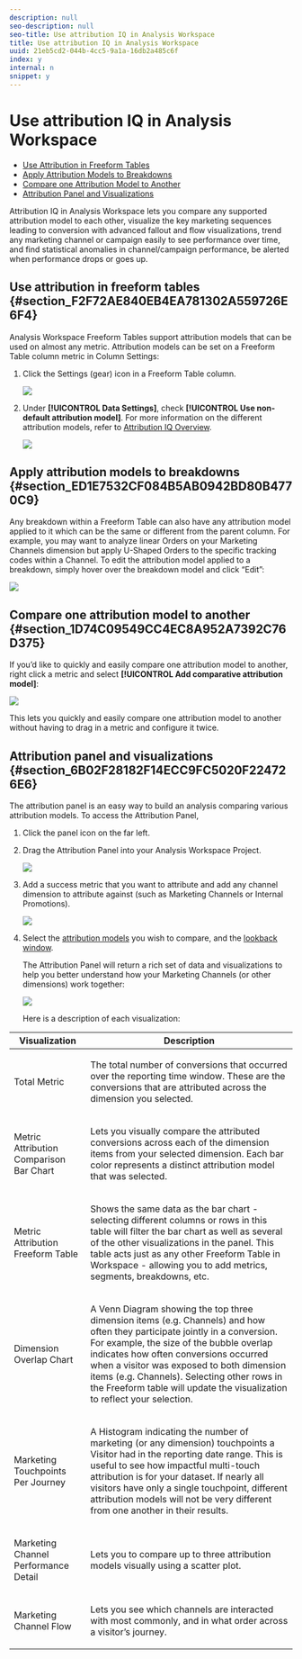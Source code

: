 ```yaml
---
description: null
seo-description: null
seo-title: Use attribution IQ in Analysis Workspace
title: Use attribution IQ in Analysis Workspace
uuid: 21eb5cd2-044b-4cc5-9a1a-16db2a485c6f
index: y
internal: n
snippet: y
---
```


# Use attribution IQ in Analysis Workspace

* [Use Attribution in Freeform Tables](../../analysis-workspace/attribution-iq/use-attribution-iq.md#section_F2F72AE840EB4EA781302A559726E6F4) 
* [Apply Attribution Models to Breakdowns](../../analysis-workspace/attribution-iq/use-attribution-iq.md#section_ED1E7532CF084B5AB0942BD80B4770C9) 
* [Compare one Attribution Model to Another](../../analysis-workspace/attribution-iq/use-attribution-iq.md#section_1D74C09549CC4EC8A952A7392C76D375) 
* [Attribution Panel and Visualizations](../../analysis-workspace/attribution-iq/use-attribution-iq.md#section_6B02F28182F14ECC9FC5020F224726E6)

Attribution IQ in Analysis Workspace lets you compare any supported attribution model to each other, visualize the key marketing sequences leading to conversion with advanced fallout and flow visualizations, trend any marketing channel or campaign easily to see performance over time, and find statistical anomalies in channel/campaign performance, be alerted when performance drops or goes up.

## Use attribution in freeform tables {#section_F2F72AE840EB4EA781302A559726E6F4}

Analysis Workspace Freeform Tables support attribution models that can be used on almost any metric. Attribution models can be set on a Freeform Table column metric in Column Settings:

1. Click the Settings (gear) icon in a Freeform Table column.

   ![](assets/Column_Settings.png)

1. Under **[!UICONTROL Data Settings]**, check **[!UICONTROL Use non-default attribution model]**. For more information on the different attribution models, refer to [Attribution IQ Overview](../../analysis-workspace/attribution-iq/attribution.md#section_4B9E7F83AE0B451A992397E55C3F5871).

   ![](assets/Attribution_Model_Selection.png)

## Apply attribution models to breakdowns {#section_ED1E7532CF084B5AB0942BD80B4770C9}

Any breakdown within a Freeform Table can also have any attribution model applied to it which can be the same or different from the parent column. For example, you may want to analyze linear Orders on your Marketing Channels dimension but apply U-Shaped Orders to the specific tracking codes within a Channel. To edit the attribution model applied to a breakdown, simply hover over the breakdown model and click “Edit”:

![](assets/breakdown_settings.png)

## Compare one attribution model to another {#section_1D74C09549CC4EC8A952A7392C76D375}

If you’d like to quickly and easily compare one attribution model to another, right click a metric and select **[!UICONTROL Add comparative attribution model]**:

![](assets/Comparative_Attribution_Model.png)

This lets you quickly and easily compare one attribution model to another without having to drag in a metric and configure it twice.

## Attribution panel and visualizations {#section_6B02F28182F14ECC9FC5020F224726E6}

The attribution panel is an easy way to build an analysis comparing various attribution models. To access the Attribution Panel,

1. Click the panel icon on the far left. 
1. Drag the Attribution Panel into your Analysis Workspace Project.

   ![](assets/Attribution_Panel_1.png)

1. Add a success metric that you want to attribute and add any channel dimension to attribute against (such as Marketing Channels or Internal Promotions).

   ![](assets/attribution_panel2.png)

1. Select the [attribution models](../../analysis-workspace/attribution-iq/attribution-iq.md#section_4B9E7F83AE0B451A992397E55C3F5871) you wish to compare, and the [lookback window](../../analysis-workspace/attribution-iq/attribution-iq.md#section_A2782BB64171431EB370CDCD4AD8030D).

   The Attribution Panel will return a rich set of data and visualizations to help you better understand how your Marketing Channels (or other dimensions) work together:

   ![](assets/attr_panel_vizs.png)

   Here is a description of each visualization: 

<table id="table_8194713497794034A4F20768D866D540"> 
 <thead> 
  <tr> 
   <th colname="col1" class="entry"> Visualization </th> 
   <th colname="col2" class="entry"> Description </th> 
  </tr> 
 </thead>
 <tbody> 
  <tr> 
   <td colname="col1"> <p>Total Metric </p> </td> 
   <td colname="col2"> <p>The total number of conversions that occurred over the reporting time window. These are the conversions that are attributed across the dimension you selected. </p> </td> 
  </tr> 
  <tr> 
   <td colname="col1"> <p>Metric Attribution Comparison Bar Chart </p> </td> 
   <td colname="col2"> <p>Lets you visually compare the attributed conversions across each of the dimension items from your selected dimension. Each bar color represents a distinct attribution model that was selected. </p> </td> 
  </tr> 
  <tr> 
   <td colname="col1"> <p>Metric Attribution Freeform Table </p> </td> 
   <td colname="col2"> <p>Shows the same data as the bar chart - selecting different columns or rows in this table will filter the bar chart as well as several of the other visualizations in the panel. This table acts just as any other Freeform Table in Workspace - allowing you to add metrics, segments, breakdowns, etc. </p> </td> 
  </tr> 
  <tr> 
   <td colname="col1"> <p>Dimension Overlap Chart </p> </td> 
   <td colname="col2"> <p>A Venn Diagram showing the top three dimension items (e.g. Channels) and how often they participate jointly in a conversion. For example, the size of the bubble overlap indicates how often conversions occurred when a visitor was exposed to both dimension items (e.g. Channels). Selecting other rows in the Freeform table will update the visualization to reflect your selection. </p> </td> 
  </tr> 
  <tr> 
   <td colname="col1"> <p>Marketing Touchpoints Per Journey </p> </td> 
   <td colname="col2"> <p>A Histogram indicating the number of marketing (or any dimension) touchpoints a Visitor had in the reporting date range. This is useful to see how impactful multi-touch attribution is for your dataset. If nearly all visitors have only a single touchpoint, different attribution models will not be very different from one another in their results. </p> </td> 
  </tr> 
  <tr> 
   <td colname="col1"> <p>Marketing Channel Performance Detail </p> </td> 
   <td colname="col2"> <p>Lets you to compare up to three attribution models visually using a scatter plot. </p> </td> 
  </tr> 
  <tr> 
   <td colname="col1"> <p>Marketing Channel Flow </p> </td> 
   <td colname="col2"> <p>Lets you see which channels are interacted with most commonly, and in what order across a visitor’s journey. </p> </td> 
  </tr> 
 </tbody> 
</table>

